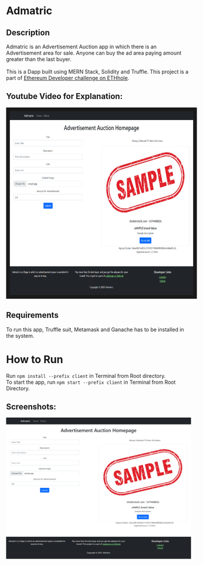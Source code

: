 # Admatric

## Description
Admatric is an Advertisement Auction app in which there is an Advertisement area for sale. Anyone can buy the ad area paying amount greater than the last buyer. <br><br>
This is a Dapp built using MERN Stack, Solidity and Truffle. This project is a part of [Ethereum Developer challenge on ETHhole](https://ethhole.com/challenge). 

## Youtube Video for Explanation:
<a href="https://www.youtube.com/watch?v=7EMlcNMeNsc&feature=youtu.be
" target="_blank"><img src="https://raw.githubusercontent.com/rharshit82/Admatric/main/Screenshot.png" 
alt="Admatric Screenshot" width="500" height="500" border="10" /></a>


## Requirements
To run this app, Truffle suit, Metamask and Ganache has to be installed in the system.

# How to Run

Run ```npm install --prefix client``` in Terminal from Root directory. <br>
To start the app, run ```npm start --prefix client``` in Terminal from Root Directory.

## Screenshots:
![Admatric Screenshot](https://raw.githubusercontent.com/rharshit82/Admatric/main/Screenshot.png "Admatric Screenshot")

